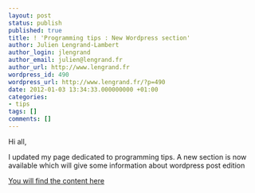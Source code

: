 ```yaml
---
layout: post
status: publish
published: true
title: ! 'Programming tips : New Wordpress section'
author: Julien Lengrand-Lambert
author_login: jlengrand
author_email: julien@lengrand.fr
author_url: http://www.lengrand.fr
wordpress_id: 490
wordpress_url: http://www.lengrand.fr/?p=490
date: 2012-01-03 13:34:33.000000000 +01:00
categories:
- tips
tags: []
comments: []
---
```

Hi all,

I updated my page dedicated to programming tips.
A new section is now available which will give some information about wordpress post edition

<a title="prog tips wordpress" href="http://www.lengrand.fr/programming-tips-2/#word">You will find the content here</a>
